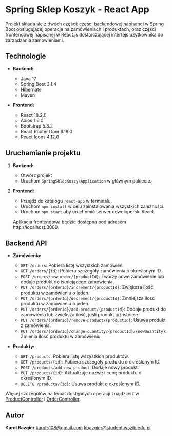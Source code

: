 # Spring Sklep Koszyk - React App

Projekt składa się z dwóch części: części backendowej napisanej w Spring Boot obsługującej operacje na zamówieniach i produktach, oraz części frontendowej napisanej w React.js dostarczającej interfejs użytkownika do zarządzania zamówieniami.

## Technologie

- **Backend:**
  - Java 17
  - Spring Boot 3.1.4
  - Hibernate
  - Maven

- **Frontend:**
  - React 18.2.0
  - Axios 1.6.0
  - Bootstrap 5.3.2
  - React Router Dom 6.18.0 
  - React Icons 4.12.0

## Uruchamianie projektu

1. **Backend:**

   - Otwórz projekt
   - Uruchom `SpringSklepKoszykApplication` w głównym pakiecie.

2. **Frontend:**

   - Przejdź do katalogu `react-app` w terminalu.
   - Uruchom `npm install` w celu zainstalowania wszystkich zależności.
   - Uruchom `npm start` aby uruchomić serwer deweloperski React.

   Aplikacja frontendowa będzie dostępna pod adresem http://localhost:3000.

## Backend API

- **Zamówienia:**
  - `GET /orders`: Pobiera listę wszystkich zamówień.
  - `GET /orders/{id}`: Pobiera szczegóły zamówienia o określonym ID.
  - `POST /orders/new-order/{productId}`: Tworzy nowe zamówienie lub dodaje produkt do istniejącego zamówienia.
  - `PUT /orders/{orderId}/increment/{productId}`: Zwiększa ilość produktu w zamówieniu o jeden.
  - `PUT /orders/{orderId}/decrement/{productId}`: Zmniejsza ilość produktu w zamówieniu o jeden.
  - `PUT /orders/{orderId}/add-product/{productId}`: Dodaje produkt do zamówienia lub zwiększa ilość, jeśli produkt już istnieje.
  - `PUT /orders/{orderId}/remove-product/{productId}`: Usuwa produkt z zamówienia.
  - `PUT /orders/{orderId}/change-quantity/{productId}/{newQuantity}`: Zmienia ilość produktu w zamówieniu.

- **Produkty:**
  - `GET /products`: Pobiera listę wszystkich produktów.
  - `GET /products/{id}`: Pobiera szczegóły produktu o określonym ID.
  - `POST /products/add-new-product`: Dodaje nowy produkt.
  - `PUT /products/{id}`: Aktualizuje nazwę i cenę produktu o określonym ID.
  - `DELETE /products/{id}`: Usuwa produkt o określonym ID.

Więcej szczegółów na temat dostępnych operacji znajdziesz w [ProductController](src/main/java/pl/edu/wszib/springsklepkoszyk/controller/ProductController.java) i [OrderController](src/main/java/pl/edu/wszib/springsklepkoszyk/controller/OrderController.java).

## Autor

**Karol Bazgier**
	karol5108@gmail.com
	kbazgier@student.wszib.edu.pl

